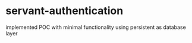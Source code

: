 # servant-authentication

implemented POC with minimal functionality using persistent as database layer
